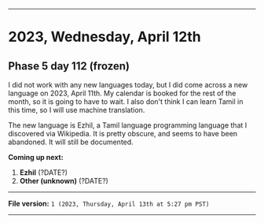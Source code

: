 
***

# 2023, Wednesday, April 12th

## Phase 5 day 112 (frozen)

I did not work with any new languages today, but I did come across a new language on 2023, April 11th. My calendar is booked for the rest of the month, so it is going to have to wait. I also don't think I can learn Tamil in this time, so I will use machine translation.

The new language is Ezhil, a Tamil language programming language that I discovered via Wikipedia. It is pretty obscure, and seems to have been abandoned. It will still be documented.

**Coming up next:**

1. **Ezhil** (?DATE?)
2. **Other (unknown)** (?DATE?)

<!-- Today wasn't planned to be a development day for new repositories. I am taking a temporary break from it to work on other projects. If I can gather more languages, I might start phase 4 (2022) earlier. <!-- Work is being done to get the [`Learn`](https://github.com/seanpm2001/Learn/) repository back up to date, as I couldn't keep up in the last 3 days of phase 3 of 2022. The current phase finished yesterday (2022, Tuesday, November 29th) new repositories are expected to start being created at an unknown time in 2022 December. !--> 

<!-- This is the end of phase 4 (2022) of the acceleration project for `seanpm2001/Learn`. !-->

***

**File version:** `1 (2023, Thursday, April 13th at 5:27 pm PST)`

***
